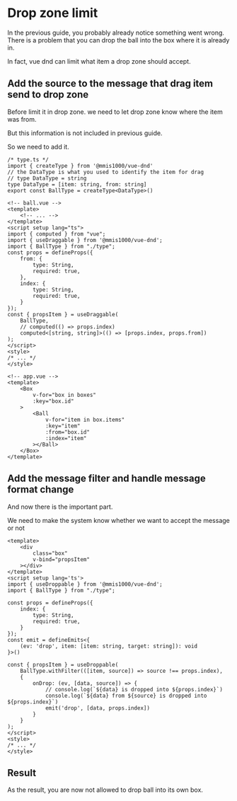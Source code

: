 # Drop zone limit

In the previous guide, you probably already notice something went wrong.
There is a problem that you can drop the ball into the box where it is already in.

In fact, vue dnd can limit what item a drop zone should accept.

## Add the source to the message that drag item send to drop zone

Before limit it in drop zone.
we need to let drop zone know where the item was from.

But this information is not included in previous guide.

So we need to add it.

```ts{4-5}
/* type.ts */
import { createType } from '@mmis1000/vue-dnd'
// the DataType is what you used to identify the item for drag
// type DataType = string
type DataType = [item: string, from: string]
export const BallType = createType<DataType>()
```

```html{10-13,21-22}
<!-- ball.vue -->
<template>
    <!-- ... -->
</template>
<script setup lang="ts">
import { computed } from "vue";
import { useDraggable } from '@mmis1000/vue-dnd';
import { BallType } from "./type";
const props = defineProps({
    from: {
        type: String,
        required: true,
    },
    index: {
        type: String,
        required: true,
    }
});
const { propsItem } = useDraggable(
    BallType,
    // computed(() => props.index)
    computed<[string, string]>(() => [props.index, props.from])
);
</script>
<style>
/* ... */
</style>
```

```html{10}
<!-- app.vue -->
<template>
    <Box
        v-for="box in boxes"
        :key="box.id"
    >
        <Ball
            v-for="item in box.items"
            :key="item"
            :from="box.id"
            :index="item"
        ></Ball>
    </Box>
</template>
```

## Add the message filter and handle message format change

And now there is the important part.

We need to make the system know whether we want to accept the message or not

```html{22,25-26}
<template>
    <div
        class="box"
        v-bind="propsItem"
    ></div>
</template>
<script setup lang='ts'>
import { useDroppable } from '@mmis1000/vue-dnd';
import { BallType } from "./type";

const props = defineProps({
    index: {
        type: String,
        required: true,
    }
});
const emit = defineEmits<{
    (ev: 'drop', item: [item: string, target: string]): void
}>()

const { propsItem } = useDroppable(
    BallType.withFilter(([item, source]) => source !== props.index),
    {
        onDrop: (ev, [data, source]) => {
            // console.log(`${data} is dropped into ${props.index}`)
            console.log(`${data} from ${source} is dropped into ${props.index}`)
            emit('drop', [data, props.index])
        }
    }
);
</script>
<style>
/* ... */
</style>
```

## Result

As the result, you are now not allowed to drop ball into its own box.

<example-wrapper title="example" source="https://github.com/mmis1000/vue-dnd/blob/master/docs/src/.vuepress/components/ExampleDropZoneLimit"><example-drop-zone-limit-app></example-drop-zone-limit-app></example-wrapper>
